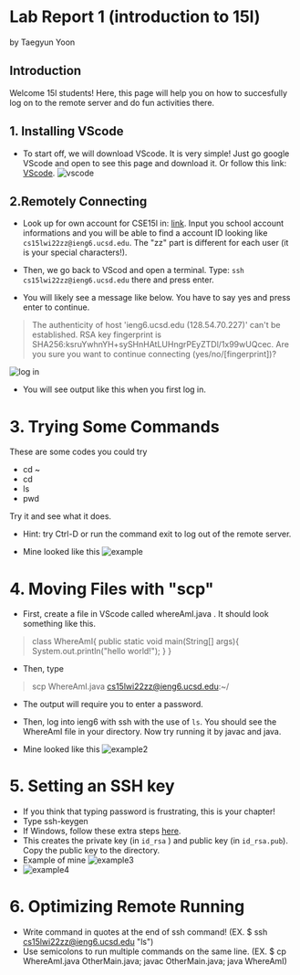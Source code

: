 # Lab Report 1 (introduction to 15l)
by Taegyun Yoon
## Introduction
Welcome 15l students! 
Here, this page will help you on how to succesfully log on to the remote server and do fun activities there. 

## 1. Installing VScode
* To start off, we will download VScode. It is very simple! Just go google VScode and open to see this page and download it. Or follow this link: [VScode](https://code.visualstudio.com/).
![vscode](https://github.com/tag717/cse15l-lab-reports/blob/main/Screen%20Shot%202022-01-13%20at%2020.57.57.png?raw=true)

## 2.Remotely Connecting
* Look up for own account for CSE15l in: [link](https://sdacs.ucsd.edu/~icc/index.php). Input you school account informations and you will be able to find a account ID looking like `cs15lwi22zz@ieng6.ucsd.edu`. The "zz" part is different for each user (it is your special characters!).

* Then, we go back to VScod and open a terminal. Type: `ssh cs15lwi22zz@ieng6.ucsd.edu` there and press enter. 
* You will likely see a message like below. You have to say yes and press enter to continue.
> The authenticity of host 'ieng6.ucsd.edu (128.54.70.227)' can't be established.
RSA key fingerprint is SHA256:ksruYwhnYH+sySHnHAtLUHngrPEyZTDl/1x99wUQcec.
Are you sure you want to continue connecting (yes/no/[fingerprint])? 

![log in](https://github.com/tag717/cse15l-lab-reports/blob/main/Screen%20Shot%202022-01-05%20at%2016.45.07.png?raw=true)
* You will see output like this when you first log in.

# 3. Trying Some Commands
These are some codes you could try
* cd ~
* cd
* ls 
* pwd

Try it and see what it does. 
* Hint: try Ctrl-D or run the command exit to log out of the remote server.

* Mine looked like this ![example](https://github.com/tag717/cse15l-lab-reports/blob/main/Screen%20Shot%202022-01-13%20at%2023.22.28.png?raw=true)

# 4. Moving Files with "scp"

* First, create a file in VScode called whereAmI.java . It should look something like this.

> class WhereAmI{
        public static void main(String[] args){
            System.out.println("hello world!");
        }
}

* Then, type
> scp WhereAmI.java cs15lwi22zz@ieng6.ucsd.edu:~/ 

* The output will require you to enter a password. 

* Then, log into ieng6 with ssh with the use of `ls`. You should see the WhereAmI file in your directory. Now try running it by javac and java.

* Mine looked like this ![example2](https://raw.githubusercontent.com/tag717/cse15l-lab-reports/e3c24401dbf2d344755b28c565af71b54cff2d56/Screen%20Shot%202022-01-05%20at%2017.32.31.png)


# 5. Setting an SSH key
* If you think that typing password is frustrating, this is your chapter! 
* Type ssh-keygen
* If Windows, follow these extra steps [here](https://docs.microsoft.com/en-us/windows-server/administration/openssh/openssh_keymanagement#user-key-generation).
* This creates the private key (in `id_rsa` ) and public key (in `id_rsa.pub`). Copy the public key to the directory.
* Example of mine ![example3](https://raw.githubusercontent.com/tag717/cse15l-lab-reports/2d031e08010f34a91ce4b69402a2a049ee4cf5ff/Screen%20Shot%202022-01-13%20at%2023.55.28.png)
* ![example4](https://raw.githubusercontent.com/tag717/cse15l-lab-reports/1824b889c33fe749be6167ea34b1e9c24bec08ec/Screen%20Shot%202022-01-14%20at%200.32.36.png)
# 6. Optimizing Remote Running
* Write command in quotes at the end of ssh command! (EX. $ ssh cs15lwi22zz@ieng6.ucsd.edu "ls")
* Use semicolons to run multiple commands on the same line. (EX. $ cp WhereAmI.java OtherMain.java; javac OtherMain.java; java WhereAmI)
